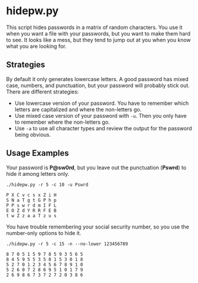 # hidepw.py

This script hides passwords in a matrix of random characters. You use it when you want a file with your passwords, but you want to make them hard to see. It looks like a mess, but they tend to jump out at you when you know what you are looking for.

## Strategies

By default it only generates lowercase letters. A good password has mixed case, numbers, and punctuation, but your password will probably stick out. There are different strategies:

- Use lowercase version of your password. You have to remember which letters are capitalized and where the non-letters go.
- Use mixed case version of your password with `-u`. Then you only have to remember where the non-letters go.
- Use `-a` to use all character types and review the output for the password being obvious.

<!-- USAGE EXAMPLES -->
## Usage Examples

Your password is __P@sw0rd__, but you leave out the punctuation (__Pswrd__) to hide it among letters only.

`./hidepw.py -r 5 -c 10 -u Pswrd`


	P X C v c s x Z i H
	S N a T g t G P h p
	P P s w r d m I F L
	E O Z d Y R R F E B
	t w Z z a a T z u s

You have trouble remembering your social security number, so you use the number-only options to hide it.

`./hidepw.py -r 5 -c 15 -n --no-lower 123456789`

	8 7 0 5 1 5 9 7 8 5 9 3 5 6 5
	8 4 5 9 5 5 3 5 8 1 5 3 0 1 8
	5 2 7 0 1 2 3 4 5 6 7 8 9 1 0
	5 2 6 0 7 2 8 6 9 5 1 0 1 7 9
	2 6 9 8 6 7 3 7 2 7 2 0 3 8 6
